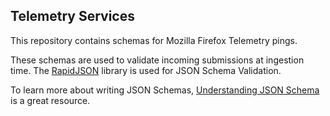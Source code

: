 Telemetry Services
------------------

This repository contains schemas for Mozilla Firefox Telemetry pings.

These schemas are used to validate incoming submissions at ingestion time. The [RapidJSON](http://rapidjson.org/md_doc_schema.html) library is used for JSON Schema Validation.

To learn more about writing JSON Schemas, [Understanding JSON Schema](https://spacetelescope.github.io/understanding-json-schema/index.html) is a great resource.
